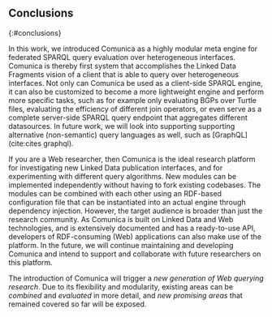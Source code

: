 ## Conclusions
{:#conclusions}

In this work, we introduced Comunica as a highly modular meta engine for federated SPARQL query evaluation over heterogeneous interfaces.
Comunica is thereby first system that accomplishes the Linked Data Fragments vision of a client that is able to query over heterogeneous interfaces.
Not only can Comunica be used as a client-side SPARQL engine, it can also be customized to become a more lightweight engine and perform more specific tasks,
such as for example only evaluating BGPs over Turtle files,
evaluating the efficiency of different join operators,
or even serve as a complete server-side SPARQL query endpoint that aggregates different datasources.
In future work, we will look into supporting supporting alternative (non-semantic) query languages as well, such as [GraphQL](cite:cites graphql).

If you are a Web researcher, then Comunica is the ideal research platform
for investigating new Linked Data publication interfaces,
and for experimenting with different query algorithms.
New modules can be implemented independently without having to fork existing codebases.
The modules can be combined with each other using an RDF-based configuration file
that can be instantiated into an actual engine through dependency injection.
However, the target audience is broader than just the research community.
As Comunica is built on Linked Data and Web technologies,
and is extensively documented and has a ready-to-use API,
developers of RDF-consuming (Web) applications can also make use of the platform.
In the future, we will continue maintaining and developing Comunica and intend to support and collaborate with future researchers on this platform.

The introduction of Comunica will trigger a _new generation of Web querying research_.
Due to its flexibility and modularity,
existing areas can be _combined_ and _evaluated_ in more detail,
and _new promising areas_ that remained covered so far will be exposed.
